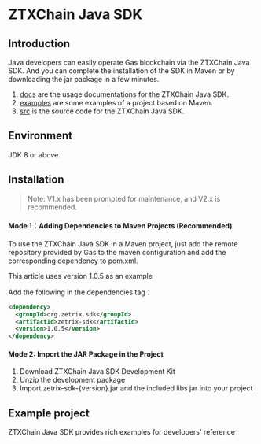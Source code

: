 # ZTXChain Java SDK

## Introduction
Java developers can easily operate Gas blockchain via the ZTXChain Java SDK. And you can complete the installation of the SDK in Maven or by downloading the jar package in a few minutes.

1. [docs](https://docs.zetrix.com/en/sdk/java) are the usage documentations for the ZTXChain Java SDK.
2. [examples](/examples) are some examples of a project based on Maven.
2. [src](/src)  is the source code for the ZTXChain Java SDK.

## Environment

JDK 8 or above.

## Installation

> Note: V1.x has been prompted for maintenance, and V2.x is recommended.

#### Mode 1：Adding Dependencies to Maven Projects (Recommended)
To use the ZTXChain Java SDK in a Maven project, just add the remote repository provided by Gas to the maven configuration and add the corresponding dependency to pom.xml.

This article uses version 1.0.5 as an example

Add the following in the dependencies tag：
``` xml
<dependency>
  <groupId>org.zetrix.sdk</groupId>
  <artifactId>zetrix-sdk</artifactId>
  <version>1.0.5</version>
</dependency>
```
#### Mode 2: Import the JAR Package in the Project
1. Download ZTXChain Java SDK Development Kit
2. Unzip the development package
3. Import zetrix-sdk-{version}.jar and the included libs jar into your project

## Example project
ZTXChain Java SDK provides rich examples for developers' reference
